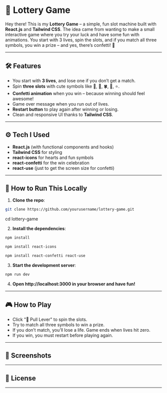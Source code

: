 # 🎰 Lottery Game

Hey there! This is my **Lottery Game** – a simple, fun slot machine built with **React.js** and **Tailwind CSS**. The idea came from wanting to make a small interactive game where you try your luck and have some fun with animations. You start with 3 lives, spin the slots, and if you match all three symbols, you win a prize – and yes, there’s confetti! 🎉

---

## 🛠 Features

- You start with **3 lives**, and lose one if you don’t get a match.
- Spin **three slots** with cute symbols like 🍒, 💎, 🍀, 🍋, ⭐.
- **Confetti animation** when you win – because winning should feel awesome!
- Game over message when you run out of lives.
- **Restart button** to play again after winning or losing.
- Clean and responsive UI thanks to **Tailwind CSS**.

---

## ⚙️ Tech I Used

- **React.js** (with functional components and hooks)
- **Tailwind CSS** for styling
- **react-icons** for hearts and fun symbols
- **react-confetti** for the win celebration
- **react-use** (just to get the screen size for confetti)

---

## 🚀 How to Run This Locally

1. **Clone the repo**:
```bash
git clone https://github.com/yourusername/lottery-game.git
```
cd lottery-game

2. **Install the dependencies**:
```bash
npm install
```

```bash
npm install react-icons
````

```bash
npm install react-confetti react-use
```

3. **Start the development server**:
```bash
npm run dev
```

4. **Open http://localhost:3000 in your browser and have fun!**

---

## 🎮 How to Play

- Click "🎯 Pull Lever" to spin the slots.
- Try to match all three symbols to win a prize.
- If you don’t match, you’ll lose a life. Game ends when lives hit zero.
- If you win, you must restart before playing again.

---

## 📸 Screenshots

---

## 📄 License

---
